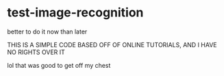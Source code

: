 # test-image-recognition
 better to do it now than later



THIS IS A SIMPLE CODE BASED OFF OF ONLINE TUTORIALS, AND I HAVE NO RIGHTS OVER IT


lol that was good to get off my chest
